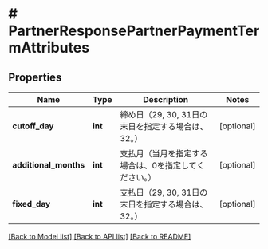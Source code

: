 # # PartnerResponsePartnerPaymentTermAttributes

## Properties

Name | Type | Description | Notes
------------ | ------------- | ------------- | -------------
**cutoff_day** | **int** | 締め日（29, 30, 31日の末日を指定する場合は、32。） | [optional]
**additional_months** | **int** | 支払月（当月を指定する場合は、0を指定してください。） | [optional]
**fixed_day** | **int** | 支払日（29, 30, 31日の末日を指定する場合は、32。） | [optional]

[[Back to Model list]](../../README.md#models) [[Back to API list]](../../README.md#endpoints) [[Back to README]](../../README.md)
